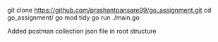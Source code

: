 git clone https://github.com/prashantpansare99/go_assignment.git
cd go_assignment/
go mod tidy
go run ./main.go

Added postman collection json file in root structure
